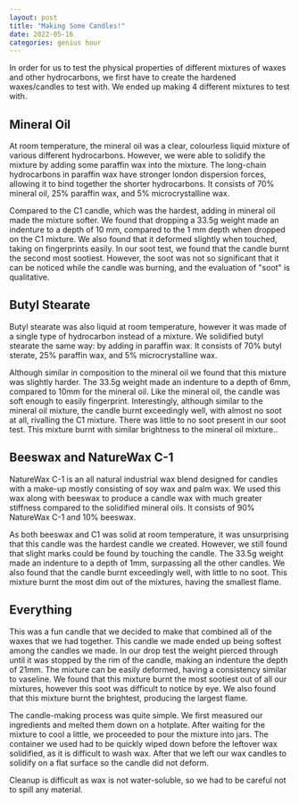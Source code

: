 ```yaml
---
layout: post
title: "Making Some Candles!"
date: 2022-05-16
categories: genius hour
---
```


In order for us to test the physical properties of different mixtures of waxes and other hydrocarbons, we first have to
create the hardened waxes/candles to test with. We ended up making 4 different mixtures to test with.

## Mineral Oil

At room temperature, the mineral oil was a clear, colourless liquid mixture of various different hydrocarbons. However,
we were able to solidify the mixture by adding some paraffin wax into the mixture. The long-chain hydrocarbons in
paraffin wax have stronger london dispersion forces, allowing it to bind together the shorter hydrocarbons.
It consists of 70% mineral oil, 25% paraffin wax, and 5% microcrystalline wax.

Compared to the C1 candle, which was the hardest, adding in mineral oil made the mixture softer. We found that dropping
a 33.5g weight made an indenture to a depth of 10 mm, compared to the 1 mm depth when dropped on the C1 mixture. We also
found that it deformed slightly when touched, taking on fingerprints easily.
In our soot test, we found that the candle burnt the second most sootiest. However, the soot was not so significant that
it can be noticed while the candle was burning, and the evaluation of "soot" is qualitative.

## Butyl Stearate

Butyl stearate was also liquid at room temperature, however it was made of a single type of hydrocarbon instead of a
mixture. We solidified butyl stearate the same way: by adding in paraffin wax.
It consists of 70% butyl sterate, 25% paraffin wax, and 5% microcrystalline wax.

Although similar in composition to the mineral oil we found that this mixture was slightly harder. The 33.5g weight made
an indenture to a depth of 6mm, compared to 10mm for the mineral oil. Like the mineral oil, the candle was soft enough
to easily fingerprint. Interestingly, although similar to the mineral oil mixture, the candle burnt exceedingly well,
with almost no soot at all, rivalling the C1 mixture. There was little to no soot present in our soot test. This mixture
burnt with similar brightness to the mineral oil mixture..

## Beeswax and NatureWax C-1

NatureWax C-1 is an all natural industrial wax blend designed for candles with a make-up mostly consisting of soy wax
and palm wax. We used this wax along with beeswax to produce a candle wax with much greater stiffness compared to the
solidified mineral oils.
It consists of 90% NatureWax C-1 and 10% beeswax.

As both beeswax and C1 was solid at room temperature, it was unsurprising that this candle was the hardest candle we
created. However, we still found that slight marks could be found by touching the candle. The 33.5g weight made an
indenture to a depth of 1mm, surpassing all the other candles. We also found that the candle burnt exceedingly well,
with little to no soot. This mixture burnt the most dim out of the mixtures, having the smallest flame.

## Everything

This was a fun candle that we decided to make that combined all of the waxes that we had together. This candle we made
ended up being softest among the candles we made. In our drop test the weight pierced through until it was stopped by
the rim of the candle, making an indenture the depth of 21mm. The mixture can be easily deformed, having a consistency
similar to vaseline. We found that this mixture burnt the most sootiest out of all our mixtures, however this soot was
difficult to notice by eye. We also found that this mixture burnt the brightest, producing the largest flame.

The candle-making process was quite simple. We first measured our ingredients and melted them down on a hotplate. After
waiting for the mixture to cool a little, we proceeded to pour the mixture into jars. The container we used had to be
quickly wiped down before the leftover wax solidified, as it is difficult to wash wax. After that we left our wax
candles to solidify on a flat surface so the candle did not deform.

Cleanup is difficult as wax is not water-soluble, so we had to be careful not to spill any material.
